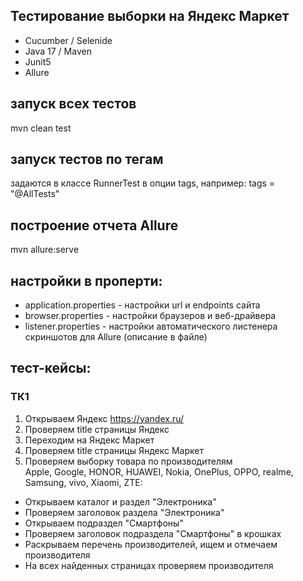## Тестирование выборки на Яндекс Маркет
* Cucumber / Selenide
* Java 17 / Maven
* Junit5
* Allure

## запуск всех тестов
mvn clean test

## запуск тестов по тегам
задаются в классе RunnerTest в опции tags, например:
tags = "@AllTests"

## построение отчета Allure
mvn allure:serve

## настройки в проперти:
* application.properties - настройки url и endpoints сайта
* browser.properties - настройки браузеров и веб-драйвера
* listener.properties - настройки автоматического листенера скриншотов для Allure (описание в файле)

## тест-кейсы:
### ТК1
1. Открываем Яндекс https://yandex.ru/
2. Проверяем title страницы Яндекс
3. Переходим на Яндекс Маркет
4. Проверяем title страницы Яндекс Маркет
5. Проверяем выборку товара по производителям<br>
   Apple, Google, HONOR, HUAWEI, Nokia, OnePlus, OPPO, realme, Samsung, vivo, Xiaomi, ZTE:
  * Открываем каталог и раздел "Электроника"
  * Проверяем заголовок раздела "Электроника"
  * Открываем подраздел "Смартфоны"
  * Проверяем заголовок подраздела "Смартфоны" в крошках
  * Раскрываем перечень производителей, ищем и отмечаем производителя
  * На всех найденных страницах проверяем производителя